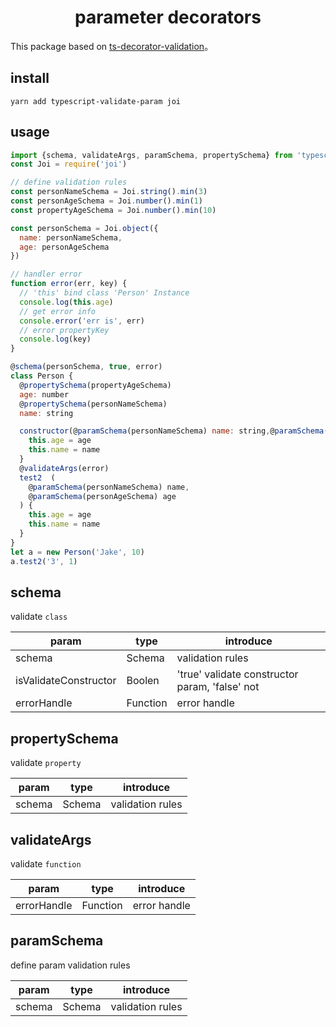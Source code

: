 <h1 align="center">parameter decorators</h1>

This package based on [ts-decorator-validation](https://github.com/kanian/ts-decorator-validation)。

## install 

```
yarn add typescript-validate-param joi
```

## usage

```js
import {schema, validateArgs, paramSchema, propertySchema} from 'typescript-validate-param'
const Joi = require('joi')

// define validation rules
const personNameSchema = Joi.string().min(3)
const personAgeSchema = Joi.number().min(1)
const propertyAgeSchema = Joi.number().min(10)

const personSchema = Joi.object({
  name: personNameSchema,
  age: personAgeSchema
})

// handler error
function error(err, key) {
  // 'this' bind class 'Person' Instance
  console.log(this.age)
  // get error info
  console.error('err is', err)
  // error propertyKey
  console.log(key)
}

@schema(personSchema, true, error)
class Person {
  @propertySchema(propertyAgeSchema)
  age: number
  @propertySchema(personNameSchema)
  name: string

  constructor(@paramSchema(personNameSchema) name: string,@paramSchema(personAgeSchema) age: number) {
    this.age = age
    this.name = name
  }  
  @validateArgs(error)
  test2  (
    @paramSchema(personNameSchema) name,
    @paramSchema(personAgeSchema) age
  ) {
    this.age = age
    this.name = name
  }
}
let a = new Person('Jake', 10)
a.test2('3', 1)
```

## schema

validate `class`

|  param |  type | introduce |
| ------------ | ------------ | -------|
| schema | Schema | validation rules |
| isValidateConstructor | Boolen | 'true' validate constructor param, 'false' not | 
| errorHandle | Function | error handle |

## propertySchema

validate `property`

|  param |  type | introduce |
| ------------ | ------------ | -------|
| schema | Schema | validation rules |

## validateArgs

validate `function`

|  param |  type | introduce |
| ------------ | ------------ | -------|
| errorHandle | Function | error handle |

## paramSchema

define param validation rules

|  param |  type | introduce |
| ------------ | ------------ | -------|
| schema | Schema | validation rules |

